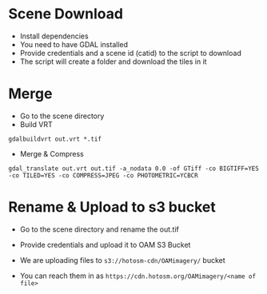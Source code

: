 # Scene Download

- Install dependencies
- You need to have GDAL installed
- Provide credentials and a scene id (catid) to the script to download
- The script will create a folder and download the tiles in it

# Merge

- Go to the scene directory
- Build VRT

```
gdalbuildvrt out.vrt *.tif
```

- Merge & Compress

```
gdal_translate out.vrt out.tif -a_nodata 0.0 -of GTiff -co BIGTIFF=YES -co TILED=YES -co COMPRESS=JPEG -co PHOTOMETRIC=YCBCR
```

# Rename & Upload to s3 bucket

- Go to the scene directory and rename the out.tif
- Provide credentials and upload it to OAM S3 Bucket

- We are uploading files to `s3://hotosm-cdn/OAMimagery/` bucket
- You can reach them in as
`https://cdn.hotosm.org/OAMimagery/<name of file>`